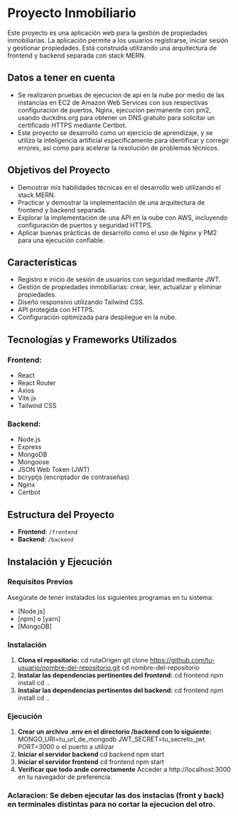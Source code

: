 # Proyecto Inmobiliario

Este proyecto es una aplicación web para la gestión de propiedades inmobiliarias. La aplicación permite a los usuarios registrarse, iniciar sesión y gestionar propiedades. Está construida utilizando una arquitectura de frontend y backend separada con stack MERN.

## Datos a tener en cuenta
- Se realizaron pruebas de ejecucion de api en la nube por medio de las instancias en EC2 de Amazon Web Services con sus respectivas configuracion de puertos, Nginx, ejecucion permanente con pm2, usando duckdns.org para obtener un DNS gratuito para solicitar un certificado HTTPS mediante Certbot.
- Este proyecto se desarrolló como un ejercicio de aprendizaje, y se utilizo la inteligencia artificial especificamente para identificar y corregir errores, asi como para acelerar la resolución de problemas técnicos.

## Objetivos del Proyecto
- Demostrar mis habilidades técnicas en el desarrollo web utilizando el stack MERN.
- Practicar y demostrar la implementación de una arquitectura de frontend y backend separada.
- Explorar la implementación de una API en la nube con AWS, incluyendo configuración de puertos y seguridad HTTPS.
- Aplicar buenas prácticas de desarrollo como el uso de Nginx y PM2 para una ejecución confiable.

## Características
- Registro e inicio de sesión de usuarios con seguridad mediante JWT.
- Gestión de propiedades inmobiliarias: crear, leer, actualizar y eliminar propiedades.
- Diseño responsivo utilizando Tailwind CSS.
- API protegida con HTTPS.
- Configuración optimizada para despliegue en la nube.

## Tecnologías y Frameworks Utilizados

### Frontend:
- React
- React Router
- Axios
- Vite.js
- Tailwind CSS

### Backend:
- Node.js
- Express
- MongoDB
- Mongoose
- JSON Web Token (JWT)
- bcryptjs (encriptador de contraseñas)
- Nginx
- Certbot


## Estructura del Proyecto
- **Frontend**: `/frontend`
- **Backend**: `/backend`

## Instalación y Ejecución

### Requisitos Previos
Asegúrate de tener instalados los siguientes programas en tu sistema:
- [Node.js]
- [npm] o [yarn]
- [MongoDB]

### Instalación
1. **Clona el repositorio:**
   cd rutaOrigen
   git clone https://github.com/tu-usuario/nombre-del-repositorio.git
   cd nombre-del-repositorio
2. **Instalar las dependencias pertinentes del frontend:**
    cd frontend
    npm install
    cd ..
3. **Instalar las dependencias pertinentes del backend:**
    cd frontend
    npm install
    cd ..

### Ejecución 
1. **Crear un archivo .env en el directorio /backend con lo siguiente:**
    MONGO_URI=tu_url_de_mongodb
    JWT_SECRET=tu_secreto_jwt
    PORT=3000 o el puerto a utilizar
2. **Iniciar el servidor backend**
    cd backend
    npm start
3. **Iniciar el servidor frontend**
    cd frontend
    npm start
4. **Verificar que todo ande correctamente**
    Acceder a http://localhost:3000 en tu navegador de preferencia.

### Aclaracion: Se deben ejecutar las dos instacias (front y back) en terminales distintas para no cortar la ejecucion del otro.
